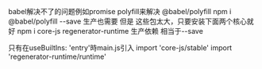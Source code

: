 babel解决不了的问题例如promise  polyfill来解决
@babel/polyfill
npm i  @babel/polyfill --save 生产也需要 但是 这些包太大，只要安装下面两个核心就好
npm i core-js regenerator-runtime 生产依赖 相当于--save

只有在useBuiltIns: 'entry'時main.js引入 
import 'core-js/stable'
import 'regenerator-runtime/runtime'